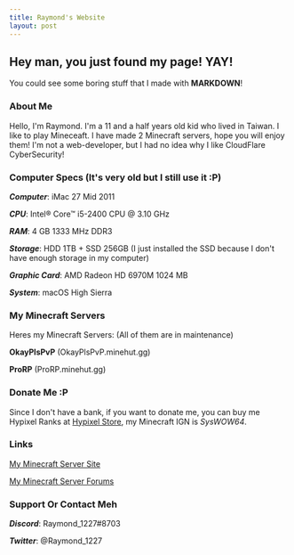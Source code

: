 ```yaml
---
title: Raymond's Website
layout: post
---
```


## Hey man, you just found my page! YAY!

You could see some boring stuff that I made with **MARKDOWN**!

### About Me

Hello, I'm Raymond. I'm a 11 and a half years old kid who lived in Taiwan. I like to play Mineceaft. I have made 2 Minecraft servers, hope you will enjoy them! I'm not a web-developer, but I had no idea why I like CloudFlare CyberSecurity!

### Computer Specs (It's very old but I still use it :P)

***Computer***: iMac 27 Mid 2011

***CPU***: Intel® Core™ i5-2400 CPU @ 3.10 GHz

***RAM***: 4 GB 1333 MHz DDR3

***Storage***: HDD 1TB + SSD 256GB (I just installed the SSD because I don't have enough storage in my computer)

***Graphic Card***: AMD Radeon HD 6970M 1024 MB

***System***: macOS High Sierra

### My Minecraft Servers

Heres my Minecraft Servers: (All of them are in maintenance)

**OkayPlsPvP** (OkayPlsPvP.minehut.gg)

**ProRP** (ProRP.minehut.gg) 

### Donate Me :P

Since I don't have a bank, if you want to donate me, you can buy me Hypixel Ranks at [Hypixel Store](https://store.hypixel.net), my Minecraft IGN is *SysWOW64*.

### Links

[My Minecraft Server Site](https://idkcraftmc.tk)

[My Minecraft Server Forums](https://idkcraftmc.createmybb4.com)

### Support Or Contact Meh

***Discord***: Raymond_1227#8703

***Twitter***: @Raymond_1227
